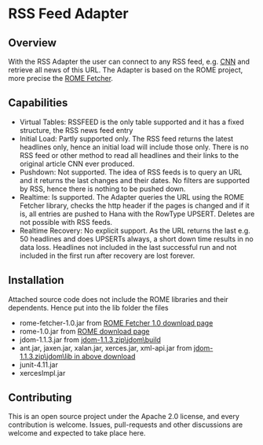 # RSS Feed Adapter

## Overview

With the RSS Adapter the user can connect to any RSS feed, e.g. [CNN](rss.cnn.com/rss/cnn_latest.rss) and retrieve all news of this URL.
The Adapter is based on the ROME project, more precise the [ROME Fetcher](http://rometools.github.io/rome-fetcher/index.html).

## Capabilities

* Virtual Tables: RSSFEED is the only table supported and it has a fixed structure, the RSS news feed entry
* Initial Load: Partly supported only. The RSS feed returns the latest headlines only, hence an initial load will include those only. There is no RSS feed or other method to read all headlines and their links to the original article CNN ever produced.
* Pushdown: Not supported. The idea of RSS feeds is to query an URL and it returns the last changes and their dates. No filters are supported by RSS, hence there is nothing to be pushed down.
* Realtime: Is supported. The Adapter queries the URL using the ROME Fetcher library, checks the http header if the pages is changed and if it is, all entries are pushed to Hana with the RowType UPSERT. Deletes are not possible with RSS feeds.
* Realtime Recovery: No explicit support. As the URL returns the last e.g. 50 headlines and does UPSERTs always, a short down time results in no data loss. Headlines not included in the last successful run and not included in the first run after recovery are lost forever.

## Installation

Attached source code does not include the ROME libraries and their dependents. 
Hence put into the lib folder the files
* rome-fetcher-1.0.jar from [ROME Fetcher 1.0 download page](http://rometools.github.io/rome-fetcher/Releases/ROMEFetcher1.0.html)
* rome-1.0.jar from [ROME download page](http://rometools.github.io/rome/ROMEReleases/ROME1.0Release.html)
* jdom-1.1.3.jar from [jdom-1.1.3.zip\jdom\build](http://www.jdom.org/downloads/index.html)
* ant.jar, jaxen.jar, xalan.jar, xerces.jar, xml-api.jar from [jdom-1.1.3.zip\jdom\lib in above download](http://www.jdom.org/downloads/index.html)
* junit-4.11.jar
* xercesImpl.jar


## Contributing

This is an open source project under the Apache 2.0 license, and every contribution is welcome. Issues, pull-requests and other discussions are welcome and expected to take place here. 
